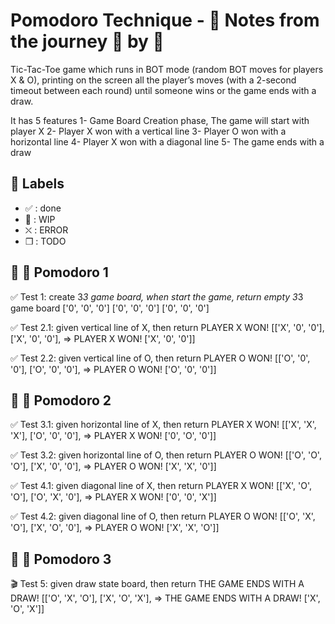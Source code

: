 # Pomodoro Technique - :notebook: Notes from the journey :tomato: by :tomato:

Tic-Tac-Toe game which runs in BOT mode (random BOT moves for players X & O), printing on the screen all the player’s moves (with a 2-second timeout between each round) until someone wins or the game ends with a draw.

It has 5 features
1- Game Board Creation phase, The game will start with player X
2- Player X won with a vertical line
3- Player O won with a horizontal line
4- Player X won with a diagonal line
5- The game ends with a draw

## :bookmark: Labels

- ✅ : done
- 🚧 : WIP
- ⛌ : ERROR
- ❒ : TODO

## :tomato: 🍎 Pomodoro 1

✅ Test 1: create 3*3 game board, when start the game, return empty 3*3 game board
['0', '0', '0']
['0', '0', '0']
['0', '0', '0']

✅ Test 2.1: given vertical line of X, then return PLAYER X WON!
[['X', '0', '0'],
 ['X', '0', '0'],    => PLAYER X WON! 
 ['X', '0', '0']]

✅ Test 2.2: given vertical line of O, then return PLAYER O WON!
[['O', '0', '0'],
 ['O', '0', '0'],    => PLAYER O WON! 
 ['O', '0', '0']]

## :tomato: 🍎 Pomodoro 2

✅ Test 3.1: given horizontal line of X, then return PLAYER X WON!
[['X', 'X', 'X'],
 ['O', '0', '0'],    => PLAYER X WON! 
 ['0', 'O', '0']]

✅ Test 3.2: given horizontal line of O, then return PLAYER O WON!
[['O', 'O', 'O'],
 ['X', '0', '0'],    => PLAYER O WON! 
 ['X', 'X', '0']]

✅ Test 4.1: given diagonal line of X, then return PLAYER X WON!
[['X', 'O', 'O'],
 ['O', 'X', '0'],    => PLAYER X WON! 
 ['0', '0', 'X']]

✅ Test 4.2: given diagonal line of O, then return PLAYER O WON!
[['O', 'X', 'O'],
 ['X', 'O', '0'],    => PLAYER O WON! 
 ['X', 'X', 'O']]

## :tomato: 🍎 Pomodoro 3

🎬 Test 5: given draw state board, then return THE GAME ENDS WITH A DRAW!
[['O', 'X', 'O'],
 ['X', 'O', 'X'],    => THE GAME ENDS WITH A DRAW! 
 ['X', 'O', 'X']]

